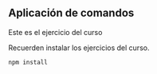 ## Aplicación de comandos

Este es el ejercicio del curso

Recuerden instalar los ejercicios del curso.

```
npm install
```